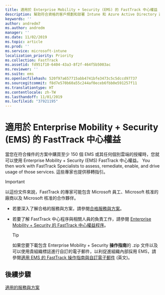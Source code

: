 ```yaml
---
title: 適用於 Enterprise Mobility + Security (EMS) 的 FastTrack 中心權益
description: 幫助符合資格的客戶規劃和部署 Intune 和 Azure Active Directory 進階版的計畫
keywords: ''
author: andredm7
ms.author: andredm
manager: ''
ms.date: 11/02/2019
ms.topic: article
ms.prod: ''
ms.service: microsoft-intune
localization_priority: Priority
ms.collection: FastTrack
ms.assetid: fd951f10-6404-43a3-8f2f-464f5b5003ac
ms.reviewer: ''
ms.suite: ems
ms.openlocfilehash: 520f97a657715abb4741bfe3473c5c5dccd97737
ms.sourcegitcommit: f8d7e570b60a55c244af0eceb6fbb0e591257f11
ms.translationtype: HT
ms.contentlocale: zh-TW
ms.lasthandoff: 11/01/2019
ms.locfileid: "37921195"
---
```

# <a name="fasttrack-center-benefit-for-enterprise-mobility--security-ems"></a>適用於 Enterprise Mobility + Security (EMS) 的 FastTrack 中心權益

當您在符合條件的方案中購買至少 150 個 EMS 或其任何個別雲端的授權時，您就可以使用 Enterprise Mobility + Security (EMS) FastTrack 中心權益。 You then work with FastTrack Specialists to assess, remediate, enable, and drive usage of those services. 這些專家也提供移轉指引。 

> [!IMPORTANT]
> 以這份文件來說，FastTrack 的專家可能包含 Microsoft 員工、Microsoft 核准的廠商以及 Microsoft 核准的合作夥伴。

- 若要深入了解合格的服務與方案，請參閱[合格服務與方案](M365-eligible-services-and-plans.md)。

- 若要了解 FastTrack 中心程序與相關人員的負責工作，請參閱 [Enterprise Mobility + Security 的 FastTrack 中心權益程序](EMS-fasttrack-process.md)。

    > [!TIP]
    > 如果您要下載包含 Enterprise Mobility + Security **操作指南**的 .zip 文件以及可以使用貴組織標誌進行自訂的電子郵件，以利促進組織內部採用 EMS，請參閱[適用 EMS 的 FastTrack 操作指南與自訂電子郵件](https://gallery.technet.microsoft.com/FastTrack-for-EMS-How-To-f170da4c) (英文)。

## <a name="next-steps"></a>後續步驟

[適用的服務與方案](M365-eligible-services-and-plans.md)


